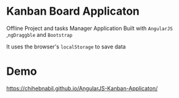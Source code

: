 Kanban Board Applicaton
==
Offline Project and tasks Manager Application Built with `AngularJS` ,`ngDraggble` and `Bootstrap`

It uses the browser's `localStorage` to save data

Demo
====
https://chihebnabil.github.io/AngularJS-Kanban-Applicaton/